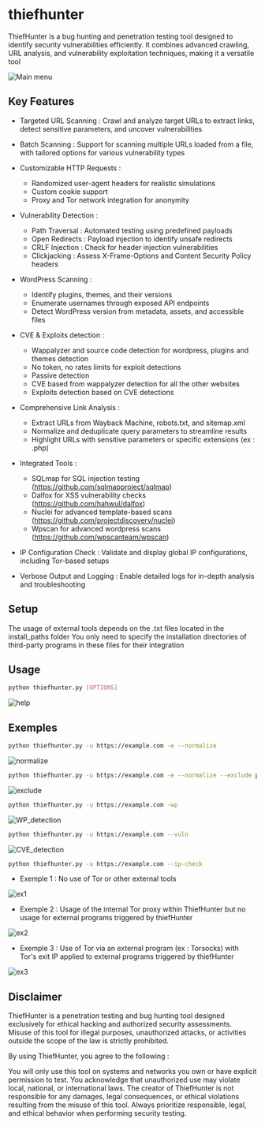 # thiefhunter


ThiefHunter is a bug hunting and penetration testing tool designed to identify security vulnerabilities efficiently. It combines advanced crawling, URL analysis, and vulnerability exploitation techniques, making it a versatile tool


![Main menu](https://github.com/raphaelthief/thiefhunter/blob/main/Pic/Main1.PNG "Main menu")



## Key Features

- Targeted URL Scanning : Crawl and analyze target URLs to extract links, detect sensitive parameters, and uncover vulnerabilities
- Batch Scanning : Support for scanning multiple URLs loaded from a file, with tailored options for various vulnerability types
- Customizable HTTP Requests :
    - Randomized user-agent headers for realistic simulations
    - Custom cookie support
    -  Proxy and Tor network integration for anonymity


- Vulnerability Detection :
    - Path Traversal : Automated testing using predefined payloads
    - Open Redirects : Payload injection to identify unsafe redirects
    - CRLF Injection : Check for header injection vulnerabilities
    - Clickjacking : Assess X-Frame-Options and Content Security Policy headers


- WordPress Scanning :
    - Identify plugins, themes, and their versions
    - Enumerate usernames through exposed API endpoints
    - Detect WordPress version from metadata, assets, and accessible files

- CVE & Exploits detection :
    - Wappalyzer and source code detection for wordpress, plugins and themes detection
    - No token, no rates limits for exploit detections
    - Passive detection
    - CVE based from wappalyzer detection for all the other websites
    - Exploits detection based on CVE detections

- Comprehensive Link Analysis :
    - Extract URLs from Wayback Machine, robots.txt, and sitemap.xml
    - Normalize and deduplicate query parameters to streamline results
    - Highlight URLs with sensitive parameters or specific extensions (ex : .php)


- Integrated Tools :
    - SQLmap for SQL injection testing (https://github.com/sqlmapproject/sqlmap)
    - Dalfox for XSS vulnerability checks (https://github.com/hahwul/dalfox)
    - Nuclei for advanced template-based scans (https://github.com/projectdiscovery/nuclei)
    - Wpscan for advanced wordpress scans (https://github.com/wpscanteam/wpscan)


- IP Configuration Check : Validate and display global IP configurations, including Tor-based setups
- Verbose Output and Logging : Enable detailed logs for in-depth analysis and troubleshooting



## Setup

The usage of external tools depends on the .txt files located in the install_paths folder
You only need to specify the installation directories of third-party programs in these files for their integration



## Usage

``` bash
python thiefhunter.py [OPTIONS]
```


![help](https://github.com/raphaelthief/thiefhunter/blob/main/Pic/Help1.PNG "help")



## Exemples

``` bash
python thiefhunter.py -u https://example.com -e --normalize
```

![normalize](https://github.com/raphaelthief/thiefhunter/blob/main/Pic/normalize.JPG "normalize")


``` bash
python thiefhunter.py -u https://example.com -e --normalize --exclude php
```

![exclude](https://github.com/raphaelthief/thiefhunter/blob/main/Pic/exclude.JPG "exclude")


``` bash
python thiefhunter.py -u https://example.com -wp
```

![WP_detection](https://github.com/raphaelthief/thiefhunter/blob/main/Pic/wordpress.png "WP_detection")


``` bash
python thiefhunter.py -u https://example.com --vuln
```

![CVE_detection](https://github.com/raphaelthief/thiefhunter/blob/main/Pic/cve.png "CVE_detection")



``` bash
python thiefhunter.py -u https://example.com --ip-check
```

- Exemple 1 : No use of Tor or other external tools

![ex1](https://github.com/raphaelthief/thiefhunter/blob/main/Pic/checkip1.JPG "ex1")


- Exemple 2 : Usage of the internal Tor proxy within ThiefHunter but no usage for external programs triggered by thiefHunter

![ex2](https://github.com/raphaelthief/thiefhunter/blob/main/Pic/checkip2.JPG "ex2")


- Exemple 3 : Use of Tor via an external program (ex : Torsocks) with Tor's exit IP applied to external programs triggered by thiefHunter

![ex3](https://github.com/raphaelthief/thiefhunter/blob/main/Pic/checkip3.JPG "ex3")



## Disclaimer


ThiefHunter is a penetration testing and bug hunting tool designed exclusively for ethical hacking and authorized security assessments. Misuse of this tool for illegal purposes, unauthorized attacks, or activities outside the scope of the law is strictly prohibited.


By using ThiefHunter, you agree to the following :

You will only use this tool on systems and networks you own or have explicit permission to test.
You acknowledge that unauthorized use may violate local, national, or international laws.
The creator of ThiefHunter is not responsible for any damages, legal consequences, or ethical violations resulting from the misuse of this tool.
Always prioritize responsible, legal, and ethical behavior when performing security testing.


